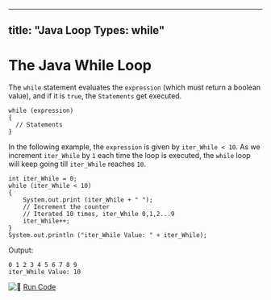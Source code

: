 
---
title: "Java Loop Types: while"
---

# The Java While Loop

The `while` statement evaluates the `expression` (which must return a boolean value), and if it is `true`, the `Statements` get executed.

    while (expression)
    {
      // Statements
    }

In the following example, the `expression` is given by `iter_While < 10`. As we increment `iter_While` by `1` each time the loop is executed, the `while` loop will keep going till `iter_While` reaches `10`.

    int iter_While = 0;
    while (iter_While < 10)
    {
        System.out.print (iter_While + " ");
        // Increment the counter
        // Iterated 10 times, iter_While 0,1,2...9
        iter_While++;
    }
    System.out.println ("iter_While Value: " + iter_While);

Output:

    0 1 2 3 4 5 6 7 8 9
    iter_While Value: 10

![:rocket:](//forum.freecodecamp.com/images/emoji/emoji_one/rocket.png?v=2 ":rocket:") [Run Code](https://repl.it/CJYj/0)
